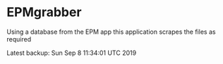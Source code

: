 # EPMgrabber
Using a database from the EPM app this application scrapes the files as required


Latest backup: Sun Sep 8 11:34:01 UTC 2019
